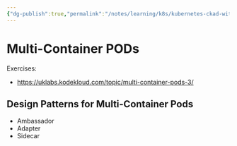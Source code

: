 ```yaml
---
{"dg-publish":true,"permalink":"/notes/learning/k8s/kubernetes-ckad-with-tests/04-multi-container-pods/","dgHomeLink":true,"dgPassFrontmatter":false,"dgShowBacklinks":true,"dgShowLocalGraph":false}
---
```


# Multi-Container PODs

Exercises:

- <https://uklabs.kodekloud.com/topic/multi-container-pods-3/>


## Design Patterns for Multi-Container Pods

- Ambassador
- Adapter
- Sidecar   